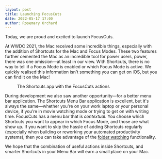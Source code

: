 ```yaml
---
layout: post
title: Launching FocusCuts
date: 2022-05-17 17:00
author: Rosemary Orchard
---
```

Today, we are proud and excited to launch FocusCuts. 

At WWDC 2021, the Mac received some incredible things, especially with the addition of Shortcuts for the Mac and Focus Modes. These two features further cemented the Mac as an incredible tool for power users, power, there was one omission—at least in our view. With Shortcuts, there is no way to tell if a Focus Mode is enabled or which Focus Mode is active. We quickly realised this information isn't something you can get on iOS, but you can find it on the Mac!

<figure>
<object type="image/svg+xml" data="/assets/auto/shortcuts.svg"></object>
<figcaption>The Shortcuts app with the FocusCuts actions</figcaption>
</figure>

During development we also saw another opportunity—for a better menu bar application. The Shortcuts Menu Bar application is excellent, but it's always the same—whether you're on your work laptop or your personal device, if you're in movie watching mode or trying to get on with writing time. FocusCuts has a menu bar that is _contextual_. You choose which Shortcuts you want to appear in which Focus Mode, and those are what show up. If you want to skip the hassle of adding Shortcuts regularly (especially when building or reworking your automated productivity systems), then you can take advantage of the [folder watching](/help.html#watch-a-folder) functionality.

We hope that the combination of useful actions inside Shortcuts, and smarter Shortcuts in your Menu Bar will earn a small place on your Mac.